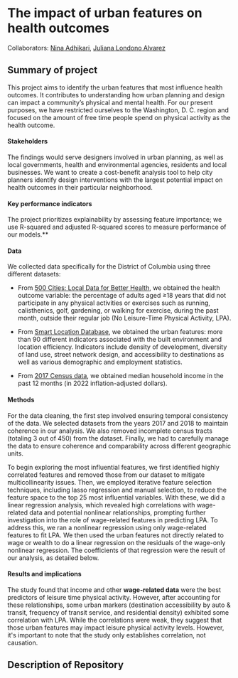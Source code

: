 # **The impact of urban features on health outcomes**

Collaborators: [Nina Adhikari](https://github.com/nina-adhikari), [Juliana Londono Alvarez](https://github.com/juliana-londono)

## Summary of project

This project aims to identify the urban features that most influence health outcomes. It contributes to understanding how urban planning and design can impact a community’s physical and mental health. For our present purposes, we have restricted ourselves to the Washington, D. C. region and focused on the amount of free time people spend on physical activity as the health outcome. 

#### Stakeholders

The findings would serve designers involved in urban planning, as well as local governments, health and environmental agencies, residents and local businesses. We want to create a cost-benefit analysis tool to help city planners identify design interventions with the largest potential impact on health outcomes in their particular neighborhood.

#### Key performance indicators

The project prioritizes explainability by assessing feature importance; we use R-squared and adjusted R-squared scores to measure performance of our models.**

#### Data

We collected data specifically for the District of Columbia using three different datasets:

-   From [500 Cities: Local Data for Better Health](https://data.cdc.gov/500-Cities-Places/500-Cities-Local-Data-for-Better-Health-2019-relea/6vp6-wxuq/about_data), we obtained the health outcome variable: the percentage of adults aged ≥18 years that did not participate in any physical activities or exercises such as running, calisthenics, golf, gardening, or walking for exercise, during the past month, outside their regular job (No Leisure-Time Physical Activity, LPA).
    
-   From [Smart Location Database](https://edg.epa.gov/EPADataCommons/public/OA/EPA_SmartLocationDatabase_V3_Jan_2021_Final.csv), we obtained the urban features: more than 90 different indicators associated with the built environment and location efficiency. Indicators include density of development, diversity of land use, street network design, and accessibility to destinations as well as various demographic and employment statistics.
    
-   From [2017 Census data](https://data.census.gov/table/ACSDT5Y2017.B19013?q=b19013&g=040XX00US11$1400000&moe=false&tp=true), we obtained median household income in the past 12 months (in 2022 inflation-adjusted dollars).

#### Methods

For the data cleaning, the first step involved ensuring temporal consistency of the data. We selected datasets from the years 2017 and 2018 to maintain coherence in our analysis. We also removed incomplete census tracts (totaling 3 out of 450) from the dataset. Finally, we had to carefully manage the data to ensure coherence and comparability across different geographic units.

To begin exploring the most influential features, we first identified highly correlated features and removed those from our dataset to mitigate multicollinearity issues. Then, we employed iterative feature selection techniques, including lasso regression and manual selection, to reduce the feature space to the top 25 most influential variables. With these, we did a linear regression analysis, which revealed high correlations with wage-related data and potential nonlinear relationships, prompting further investigation into the role of wage-related features in predicting LPA. To address this, we ran a nonlinear regression using only wage-related features to fit LPA. We then used the urban features not directly related to wage or wealth to do a linear regression on the residuals of the wage-only nonlinear regression. The coefficients of that regression were the result of our analysis, as detailed below.

#### Results and implications

The study found that income and other **wage-related data** were the best predictors of leisure time physical activity. However, after accounting for these relationships, some urban markers (destination accessibility by auto & transit, frequency of transit service, and residential density) exhibited some correlation with LPA. While the correlations were weak, they suggest that those urban features may impact leisure physical activity levels. However, it's important to note that the study only establishes correlation, not causation.

## Description of Repository

